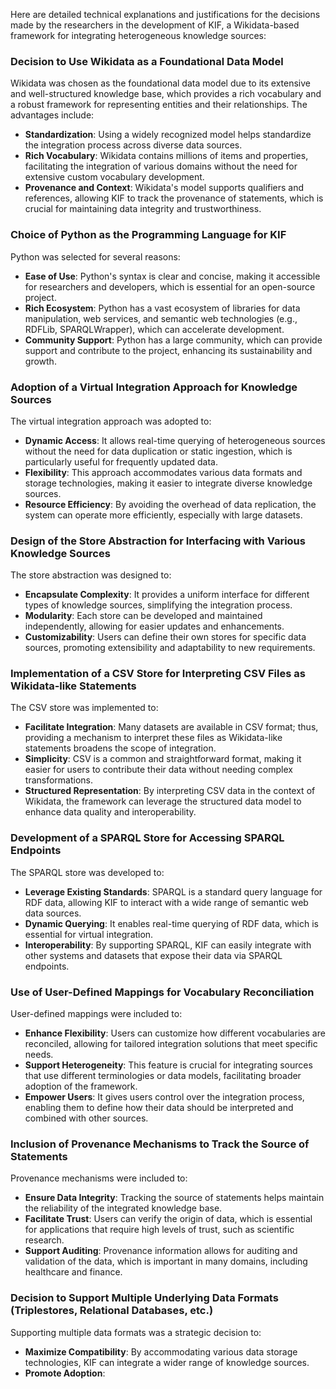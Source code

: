 Here are detailed technical explanations and justifications for the decisions made by the researchers in the development of KIF, a Wikidata-based framework for integrating heterogeneous knowledge sources:

### Decision to Use Wikidata as a Foundational Data Model
Wikidata was chosen as the foundational data model due to its extensive and well-structured knowledge base, which provides a rich vocabulary and a robust framework for representing entities and their relationships. The advantages include:
- **Standardization**: Using a widely recognized model helps standardize the integration process across diverse data sources.
- **Rich Vocabulary**: Wikidata contains millions of items and properties, facilitating the integration of various domains without the need for extensive custom vocabulary development.
- **Provenance and Context**: Wikidata's model supports qualifiers and references, allowing KIF to track the provenance of statements, which is crucial for maintaining data integrity and trustworthiness.

### Choice of Python as the Programming Language for KIF
Python was selected for several reasons:
- **Ease of Use**: Python's syntax is clear and concise, making it accessible for researchers and developers, which is essential for an open-source project.
- **Rich Ecosystem**: Python has a vast ecosystem of libraries for data manipulation, web services, and semantic web technologies (e.g., RDFLib, SPARQLWrapper), which can accelerate development.
- **Community Support**: Python has a large community, which can provide support and contribute to the project, enhancing its sustainability and growth.

### Adoption of a Virtual Integration Approach for Knowledge Sources
The virtual integration approach was adopted to:
- **Dynamic Access**: It allows real-time querying of heterogeneous sources without the need for data duplication or static ingestion, which is particularly useful for frequently updated data.
- **Flexibility**: This approach accommodates various data formats and storage technologies, making it easier to integrate diverse knowledge sources.
- **Resource Efficiency**: By avoiding the overhead of data replication, the system can operate more efficiently, especially with large datasets.

### Design of the Store Abstraction for Interfacing with Various Knowledge Sources
The store abstraction was designed to:
- **Encapsulate Complexity**: It provides a uniform interface for different types of knowledge sources, simplifying the integration process.
- **Modularity**: Each store can be developed and maintained independently, allowing for easier updates and enhancements.
- **Customizability**: Users can define their own stores for specific data sources, promoting extensibility and adaptability to new requirements.

### Implementation of a CSV Store for Interpreting CSV Files as Wikidata-like Statements
The CSV store was implemented to:
- **Facilitate Integration**: Many datasets are available in CSV format; thus, providing a mechanism to interpret these files as Wikidata-like statements broadens the scope of integration.
- **Simplicity**: CSV is a common and straightforward format, making it easier for users to contribute their data without needing complex transformations.
- **Structured Representation**: By interpreting CSV data in the context of Wikidata, the framework can leverage the structured data model to enhance data quality and interoperability.

### Development of a SPARQL Store for Accessing SPARQL Endpoints
The SPARQL store was developed to:
- **Leverage Existing Standards**: SPARQL is a standard query language for RDF data, allowing KIF to interact with a wide range of semantic web data sources.
- **Dynamic Querying**: It enables real-time querying of RDF data, which is essential for virtual integration.
- **Interoperability**: By supporting SPARQL, KIF can easily integrate with other systems and datasets that expose their data via SPARQL endpoints.

### Use of User-Defined Mappings for Vocabulary Reconciliation
User-defined mappings were included to:
- **Enhance Flexibility**: Users can customize how different vocabularies are reconciled, allowing for tailored integration solutions that meet specific needs.
- **Support Heterogeneity**: This feature is crucial for integrating sources that use different terminologies or data models, facilitating broader adoption of the framework.
- **Empower Users**: It gives users control over the integration process, enabling them to define how their data should be interpreted and combined with other sources.

### Inclusion of Provenance Mechanisms to Track the Source of Statements
Provenance mechanisms were included to:
- **Ensure Data Integrity**: Tracking the source of statements helps maintain the reliability of the integrated knowledge base.
- **Facilitate Trust**: Users can verify the origin of data, which is essential for applications that require high levels of trust, such as scientific research.
- **Support Auditing**: Provenance information allows for auditing and validation of the data, which is important in many domains, including healthcare and finance.

### Decision to Support Multiple Underlying Data Formats (Triplestores, Relational Databases, etc.)
Supporting multiple data formats was a strategic decision to:
- **Maximize Compatibility**: By accommodating various data storage technologies, KIF can integrate a wider range of knowledge sources.
- **Promote Adoption**: